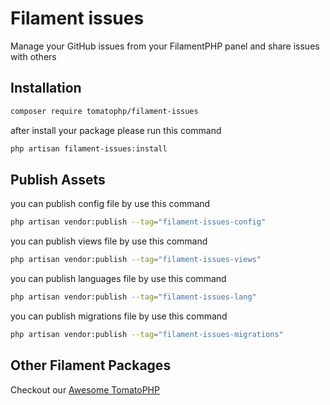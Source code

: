 # Filament issues

Manage your GitHub issues from your FilamentPHP panel and share issues with others

## Installation

```bash
composer require tomatophp/filament-issues
```
after install your package please run this command

```bash
php artisan filament-issues:install
```

## Publish Assets

you can publish config file by use this command

```bash
php artisan vendor:publish --tag="filament-issues-config"
```

you can publish views file by use this command

```bash
php artisan vendor:publish --tag="filament-issues-views"
```

you can publish languages file by use this command

```bash
php artisan vendor:publish --tag="filament-issues-lang"
```

you can publish migrations file by use this command

```bash
php artisan vendor:publish --tag="filament-issues-migrations"
```

## Other Filament Packages

Checkout our [Awesome TomatoPHP](https://github.com/tomatophp/awesome)
